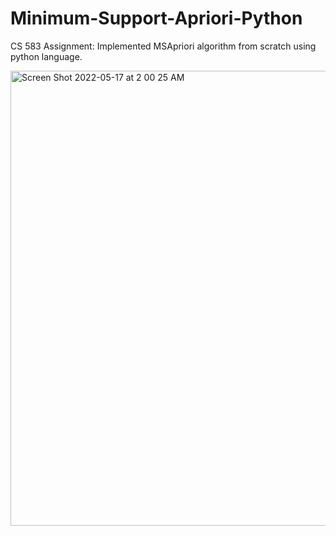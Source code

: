 # Minimum-Support-Apriori-Python
CS 583 Assignment: Implemented MSApriori algorithm from scratch using python language.

<img width="728" alt="Screen Shot 2022-05-17 at 2 00 25 AM" src="https://user-images.githubusercontent.com/90569118/168749138-a830742c-5d45-485a-a071-42ee1c3702c1.png">
